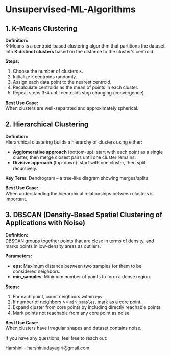 # Unsupervised-ML-Algorithms

## 1. K-Means Clustering

**Definition:**  
K-Means is a centroid-based clustering algorithm that partitions the dataset into **K distinct clusters** based on the distance to the cluster's centroid.

**Steps:**
1. Choose the number of clusters `K`.
2. Initialize `K` centroids randomly.
3. Assign each data point to the nearest centroid.
4. Recalculate centroids as the mean of points in each cluster.
5. Repeat steps 3-4 until centroids stop changing (convergence).

**Best Use Case:**  
When clusters are well-separated and approximately spherical.


## 2. Hierarchical Clustering

**Definition:**  
Hierarchical clustering builds a hierarchy of clusters using either:
- **Agglomerative approach** (bottom-up): start with each point as a single cluster, then merge closest pairs until one cluster remains.
- **Divisive approach** (top-down): start with one cluster, then split recursively.

**Key Term:** Dendrogram – a tree-like diagram showing merges/splits.

**Best Use Case:**  
When understanding the hierarchical relationships between clusters is important.


## 3. DBSCAN (Density-Based Spatial Clustering of Applications with Noise)

**Definition:**  
DBSCAN groups together points that are close in terms of density, and marks points in low-density areas as outliers.

**Parameters:**
- **eps**: Maximum distance between two samples for them to be considered neighbors.
- **min_samples**: Minimum number of points to form a dense region.

**Steps:**
1. For each point, count neighbors within `eps`.
2. If number of neighbors >= `min_samples`, mark as a core point.
3. Expand cluster from core points by including directly reachable points.
4. Mark points not reachable from any core point as noise.


**Best Use Case:**  
When clusters have irregular shapes and dataset contains noise.


If you have any questions, feel free to reach out:

Harshini - harshiniudayagiri@gmail.com
